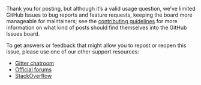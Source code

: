Thank you for posting, but although it’s a valid usage question, we’ve limited GitHub Issues to bug reports and feature requests, keeping the board more manageable for maintainers; see the [contributing guidelines](https://github.com/Semantic-Org/Semantic-UI/blob/master/CONTRIBUTING.md) for more information on what kind of posts should find themselves into the GitHub Issues board.

To get answers or feedback that might allow you to repost or reopen this issue, please use one of our other support resources:
* [Gitter chatroom](https://gitter.im/Semantic-Org/Semantic-UI)
* [Official forums](http://forums.semantic-ui.com)
* [StackOverflow](http://stackoverflow.com/questions/tagged/semantic-ui)
